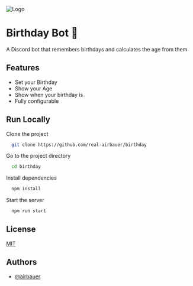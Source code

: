 
![Logo](https://i.imgur.com/59uDYus.png)


# Birthday Bot 🎂

A Discord bot that remembers birthdays and calculates the age from them

## Features

- Set your Birthday
- Show your Age
- Show when your birthday is
- Fully configurable


## Run Locally
Clone the project

```bash
  git clone https://github.com/real-airbauer/birthday
```

Go to the project directory

```bash
  cd birthday
```

Install dependencies

```bash
  npm install
```

Start the server

```bash
  npm run start
```


## License

[MIT](https://github.com/real-airbauer/birthday/blob/main/LICENSE)


## Authors

- [@airbauer](https://www.github.com/real-airbauer)

